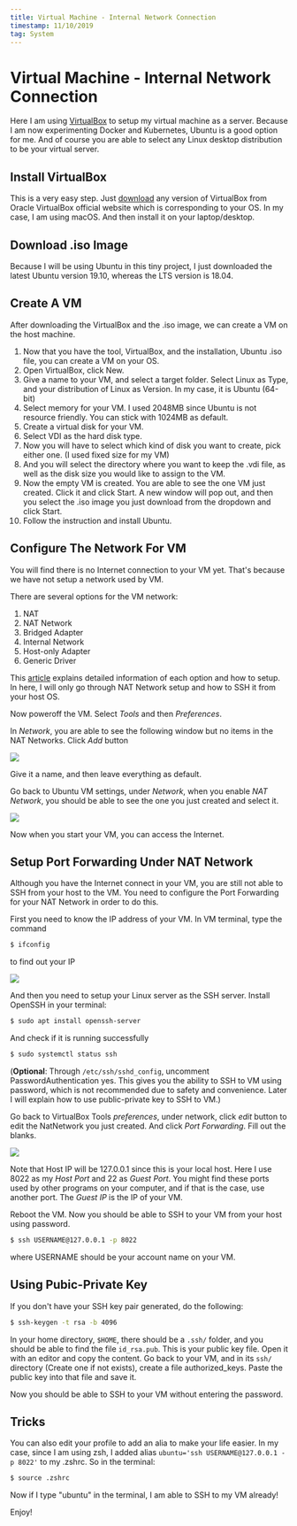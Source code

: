 ```yaml
---
title: Virtual Machine - Internal Network Connection
timestamp: 11/10/2019
tag: System
---
```


# Virtual Machine - Internal Network Connection

Here I am using [VirtualBox](https://www.virtualbox.org/) to setup my virtual machine as a server. Because I am now experimenting Docker and Kubernetes, Ubuntu is a good option for me. And of course you are able to select any Linux desktop distribution to be your virtual server.

## Install VirtualBox
This is a very easy step. Just [download](https://www.virtualbox.org/wiki/Downloads) any version of VirtualBox from Oracle VirtualBox official website which is corresponding to your OS. In my case, I am using macOS. And then install it on your laptop/desktop.

## Download .iso Image

Because I will be using Ubuntu in this tiny project, I just downloaded the latest Ubuntu version 19.10, whereas the LTS version is 18.04.

## Create A VM
After downloading  the VirtualBox and the .iso image, we can create a VM on the host machine.
1. Now that you have the tool, VirtualBox, and the installation, Ubuntu .iso file, you can create a VM on your OS.
2. Open VirtualBox, click New.
3. Give a name to your VM, and select a target folder. Select Linux as Type, and your distribution of Linux as Version. In my case, it is Ubuntu (64-bit)
4. Select memory for your VM. I used 2048MB since Ubuntu is not resource friendly. You can stick with 1024MB as default.
5. Create a virtual disk for your VM.
6. Select VDI as the hard disk type.
7. Now you will have to select which kind of disk you want to create, pick either one. (I used fixed size for my VM)
8. And you will select the directory where you want to keep the .vdi file, as well as the disk size you would like to assign to the VM.
9. Now the empty VM is created. You are able to see the one VM just created. Click it and click Start. A new window will pop out, and then you select the .iso image you just download from the dropdown and click Start.
10. Follow the instruction and install Ubuntu.

## Configure The Network For VM

You will find there is no Internet connection to your VM yet. That's because we have not setup a network used by VM.

There are several options for the VM network:
1. NAT
2. NAT Network
3. Bridged Adapter
4. Internal Network
5. Host-only Adapter
6. Generic Driver

This [article](https://www.nakivo.com/blog/virtualbox-network-setting-guide/) explains detailed information of each option and how to setup. In here, I will only go through NAT Network setup and how to SSH it from your host OS.

Now poweroff the VM. Select *Tools* and then *Preferences*.

In *Network*, you are able to see the following window but no items in the NAT Networks. Click *Add* button

![](/static/VmNetworkSetup/add_vm_network.png)

Give it a name, and then leave everything as default.

Go back to Ubuntu VM settings, under *Network*, when you enable *NAT Network*, you should be able to see the one you just created and select it.

![](/static/VmNetworkSetup/vm_network_config.png)

Now when you start your VM, you can access the Internet.

## Setup Port Forwarding Under NAT Network

Although you have the Internet connect in your VM, you are still not able to SSH from your host to the VM. You need to configure the Port Forwarding for your NAT Network in order to do this.

First you need to know the IP address of your VM. In VM terminal, type the command

```bash
$ ifconfig
```

to find out your IP

![](/static/VmNetworkSetup/ifconfig.png)

And then you need to setup your Linux server as the SSH server. Install OpenSSH in your terminal:

```bash
$ sudo apt install openssh-server
```

And check if it is running successfully
```bash
$ sudo systemctl status ssh
```

(__Optional__: Through `/etc/ssh/sshd_config`, uncomment PasswordAuthentication yes. This gives you the ability to SSH to VM using password, which is not recommended due to safety and convenience. Later I will explain how to use public-private key to SSH to VM.)

Go back to VirtualBox Tools *preferences*, under network, click *edit* button to edit the NatNetwork you just created. And click *Port Forwarding*. Fill out the blanks.

![](/static/VmNetworkSetup/port_forwarding.png)

Note that Host IP will be 127.0.0.1 since this is your local host. Here I use 8022 as my *Host Port* and 22 as *Guest Port*. You might find these ports used by other programs on your computer, and if that is the case, use another port. The *Guest IP* is the IP of your VM.

Reboot the VM. Now you should be able to SSH to your VM from your host using password.

```bash
$ ssh USERNAME@127.0.0.1 -p 8022
```

where USERNAME should be your account name on your VM.

## Using Pubic-Private Key

If you don't have your SSH key pair generated, do the following:

```bash
$ ssh-keygen -t rsa -b 4096
```

In your home directory, `$HOME`, there should be a `.ssh/` folder, and you should be able to find the file `id_rsa.pub`. This is your public key file. Open it with an editor and copy the content. Go back to your VM, and in its `ssh/` directory (Create one if not exists), create a file authorized_keys. Paste the public key into that file and save it.

Now you should be able to SSH to your VM without entering the password.

## Tricks

You can also edit your profile to add an alia to make your life easier. In my case, since I am using zsh, I added alias `ubuntu='ssh USERNAME@127.0.0.1 -p 8022'` to my .zshrc. So in the terminal:

```bash
$ source .zshrc
```

Now if I type "ubuntu" in the terminal, I am able to SSH to my VM already!

Enjoy!
